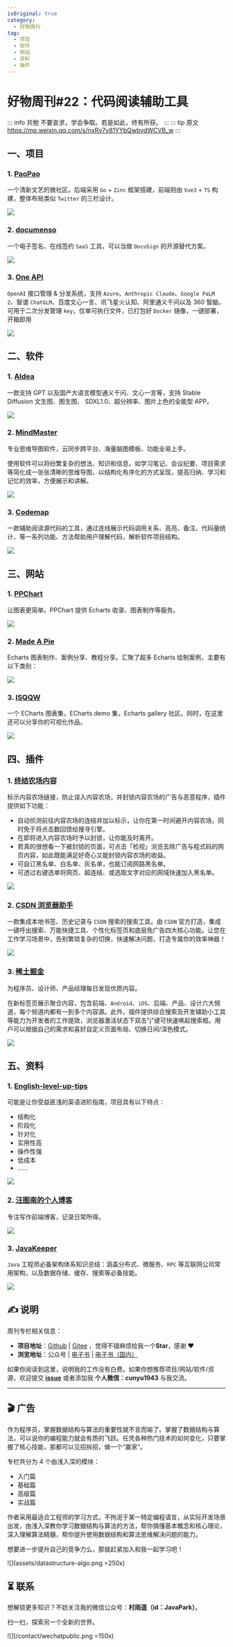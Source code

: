 ```yaml
---
isOriginal: true
category:
  - 好物周刊
tag:
  - 项目
  - 软件
  - 网站
  - 资料
  - 插件
---
```


# 好物周刊#22：代码阅读辅助工具

::: info 共勉
不要哀求，学会争取。若是如此，终有所获。
:::
::: tip 原文
https://mp.weixin.qq.com/s/nxRy7y81YYbQwbvdWCVB_w
:::

## 一、项目

### 1. [PaoPao](https://github.com/rocboss/paopao-ce)

一个清新文艺的微社区。后端采用 `Go` + `Zinc` 框架搭建，前端则由 `Vue3` + `TS` 构建，整体布局类似 `Twitter` 的三栏设计。

![](assets/1693879899895.webp)

### 2. [documenso](https://github.com/documenso/documenso)

一个电子签名、在线签约 `SaaS` 工具，可以当做 `DocuSign` 的开源替代方案。

![](assets/1693880304431.webp)

### 3. [One API](https://github.com/songquanpeng/one-api)

`OpenAI` 接口管理 & 分发系统，支持 `Azure`、`Anthropic Claude`、`Google PaLM 2`、智谱 `ChatGLM`、百度文心一言、讯飞星火认知、阿里通义千问以及 360 智脑，可用于二次分发管理 `key`，仅单可执行文件，已打包好 `Docker` 镜像，一键部署，开箱即用

![](assets/1693880680696.webp)

## 二、软件

### 1. [AIdea](https://github.com/mylxsw/aidea-server)

一款支持 GPT 以及国产大语言模型通义千问、文心一言等，支持 Stable Diffusion 文生图、图生图、 SDXL1.0、超分辨率、图片上色的全能型 APP。

![](assets/1693527566834.webp)

### 2. [MindMaster](https://www.edrawsoft.cn/mindmaster/wb-zhihu.html)

专业思维导图软件，云同步跨平台、海量脑图模板、功能全易上手。

使用软件可以将纷繁复杂的想法、知识和信息，如学习笔记、会议纪要、项目需求等简化成一张张清晰的思维导图，以结构化有序化的方式呈现，提高归纳、学习和记忆的效率，方便展示和讲解。

![](assets/mm10-ad-mian-banner.gif)

### 3. [Codemap](https://codemap.info/index.html)

一款辅助阅读源代码的工具，通过连线展示代码调用关系、高亮、备注、代码量统计、等一系列功能、方法帮助用户理解代码，解析软件项目结构。

![](assets/1694128985102.webp)

## 三、网站

### 1. [PPChart](http://ppchart.com/#/)

让图表更简单。PPChart 提供 Echarts 收录、图表制作等服务。

![](assets/image.zns5lxxti7.webp)

### 2. [Made A Pie](https://madeapie.com/#/)

Echarts 图表制作、案例分享、教程分享。汇聚了超多 Echarts 绘制案例，主要有以下类别：

![](assets/image.3au9zsyy08m0.webp)

### 3. [ISQQW](https://www.isqqw.com/)

一个 ECharts 图表集，ECharts demo 集，Echarts gallery 社区。同时，在这里还可以分享你的可视化作品。

![](assets/1690768631894.webp)

## 四、插件

### 1. [终结农场内容](https://chrome.google.com/webstore/detail/content-farm-terminator/lcghoajegeldpfkfaejegfobkapnemjl)

标示内容农场链接，防止误入内容农场，并封锁内容农场的广告与恶意程序，插件提供如下功能：

-   自动侦测前往内容农场的连结并加以标示，让你在第一时间避开内容农场，同时免于将点击数回馈给搜寻引擎。
-   在即将进入内容农场时予以封锁，让你能及时离开。
-   若真的很想看一下被封锁的页面，可点击「检视」浏览去除广告与程式码的网页内容，如此既能满足好奇心又能封锁内容农场的收益。
-   可自订黑名单、白名单、灰名单，也能订阅网路黑名单。
-   可透过右键选单将网页、超连结、或选取文字对应的网域快速加入黑名单。

![](assets/1694153285620.webp)

### 2. [CSDN 浏览器助手](https://chrome.google.com/webstore/detail/csdn浏览器助手/kfkdboecolemdjodhmhmcibjocfopejo?hl=zh-CN)

一款集成本地书签、历史记录与 `CSDN` 搜索的搜索工具。由 `CSDN` 官方打造，集成一键呼出搜索、万能快捷工具、个性化标签页和底层免广告四大核心功能。让您在工作学习场景中，告别繁琐复杂的切换，快速解决问题，打造专属你的效率神器！

![](assets/1694356862230.webp)

### 3. [稀土掘金](https://chromewebstore.google.com/detail/稀土掘金/lecdifefmmfjnjjinhaennhdlmcaeeeb)

为程序员、设计师、产品经理每日发现优质内容。

在新标签页展示聚合内容，包含前端、`Android`、`iOS`、后端、产品、设计六大频道，每个频道内都有一到多个内容源。此外，插件提供综合搜索及开发辅助小工具等能力为开发者的工作提效，浏览器激活状态下双击"j"键可快速唤起搜索框。用户可以根据自己的需求和喜好自定义页面布局、切换日间/深色模式。

![](assets/1694356824401.webp)

## 五、资料

### 1. [English-level-up-tips](https://github.com/byoungd/English-level-up-tips)

可能是让你受益匪浅的英语进阶指南，项目具有以下特点：

-   结构化
-   阶段化
-   针对化
-   实用性高
-   操作性强
-   低成本
-   ……

![](assets/1693527386371.webp)

### 2. [汪图南的个人博客](https://github.com/wangtunan/blog)

专注写作前端博客，记录日常所得。

![](assets/1693959124809.webp)

### 3. [JavaKeeper](https://github.com/Jstarfish/JavaKeeper)

`Java` 工程师必备架构体系知识总结：涵盖分布式、微服务、`RPC` 等互联网公司常用架构，以及数据存储、缓存、搜索等必备技能。

![](assets/1693959286821.webp)

## ✍️ 说明

周刊专栏相关信息：

- **项目地址**：[Github](https://github.com/cunyu1943/JavaPark/) | [Gitee](https://gitee.com/cunyu1943/JavaPark/) ，觉得不错麻烦给我一个**Star**，感谢 ❤️
- **浏览地址**：公众号 | [电子书](https://cunyu1943.github.io/) | [电子书（国内）](https://cunyu1943.gitee.io/)

如果你阅读到这里，说明我的工作没有白费。如果你想推荐项目/网站/软件/资源，欢迎提交 **[issue](https://github.com/cunyu1943/JavaPark/issues)** 或者添加我 **个人微信：cunyu1943** 与我交流。

---

## 🎬️ 广告
作为程序员，掌握数据结构与算法的重要性就不言而喻了。掌握了数据结构与算法，可以说你的编程能力就会有质的飞跃。任凭各种热门技术的如何变化，只要掌握了核心技能，那都可以见招拆招，做一个“赢家”。

专栏共分为 4 个由浅入深的模块：

-   入门篇
-   基础篇
-   高级篇
-   实战篇

作者采用最适合工程师的学习方式，不拘泥于某一特定编程语言，从实际开发场景出发，由浅入深教你学习数据结构与算法的方法，帮你搞懂基本概念和核心理论，深入理解算法精髓，帮你提升使用数据结构和算法思维解决问题的能力。

想要进一步提升自己的竞争力么，那就赶紧加入和我一起学习吧！

![](assets/datastructure-algo.png =250x)

## ⏳ 联系

想解锁更多知识？不妨关注我的微信公众号：**村雨遥（id：JavaPark）**。

扫一扫，探索另一个全新的世界。

![](/contact/wechatpublic.png =150x)

<Share colorful />